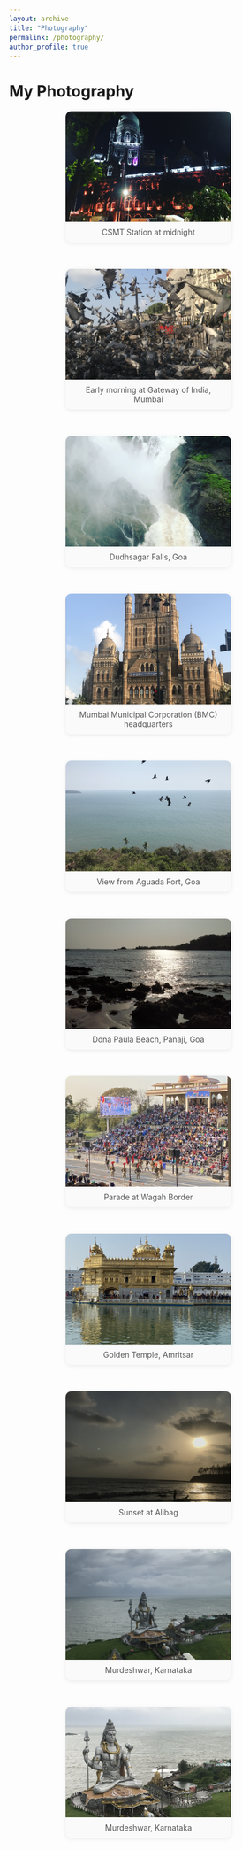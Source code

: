 ```yaml
---
layout: archive
title: "Photography"
permalink: /photography/
author_profile: true
---
```


# My Photography

<style>
.gallery {
  display: flex;
  flex-wrap: wrap;
  gap: 24px;
  justify-content: center;
}
.gallery-item {
  width: 300px;
  margin-bottom: 24px;
  background: #f9f9f9;
  border-radius: 10px;
  box-shadow: 0 2px 8px rgba(0,0,0,0.08);
  overflow: hidden;
  text-align: center;
  display: flex;
  flex-direction: column;
  cursor: pointer;
}
.gallery-item img {
  width: 100%;
  height: 200px;
  object-fit: cover;
  display: block;
  transition: opacity 0.2s;
}
.gallery-item:hover img {
  opacity: 0.85;
}
.caption {
  padding: 10px;
  font-size: 1em;
  color: #555;
  background: #fafafa;
}

/* Lightbox styles */
#lightbox-overlay {
  display: none;
  position: fixed;
  z-index: 9999;
  left: 0; top: 0; right: 0; bottom: 0;
  background: rgba(0,0,0,0.85);
  justify-content: center;
  align-items: center;
}
#lightbox-overlay.active {
  display: flex;
}
#lightbox-img {
  max-width: 90vw;
  max-height: 80vh;
  border-radius: 10px;
  box-shadow: 0 4px 24px rgba(0,0,0,0.2);
}
#lightbox-caption {
  color: #fff;
  text-align: center;
  margin-top: 15px;
  font-size: 1.1em;
}
#lightbox-close {
  position: absolute;
  top: 30px;
  right: 40px;
  font-size: 2.5em;
  color: #fff;
  cursor: pointer;
  font-weight: bold;
  z-index: 10000;
  background: none;
  border: none;
}
</style>

<!-- Lightbox popup markup -->
<div id="lightbox-overlay">
  <button id="lightbox-close" title="Close">&times;</button>
  <div style="text-align:center;">
    <img id="lightbox-img" src="" alt="">
    <div id="lightbox-caption"></div>
  </div>
</div>

<div class="gallery">
  <div class="gallery-item" onclick="showLightbox('/images/2735841B-73E4-40AD-B33C-E9B28C7D34B5.jpg','CSMT Station at midnight')">
    <img src="/images/2735841B-73E4-40AD-B33C-E9B28C7D34B5.jpg" alt="CSMT Station at midnight">
    <div class="caption">CSMT Station at midnight</div>
  </div>
  <div class="gallery-item" onclick="showLightbox('/images/IMG_0616.JPG','Early morning at Gateway of India, Mumbai')">
    <img src="/images/IMG_0616.JPG" alt="Early morning at Gateway of India, Mumbai">
    <div class="caption">Early morning at Gateway of India, Mumbai</div>
  </div>
  <div class="gallery-item" onclick="showLightbox('/images/dudhsagar-2.jpg','Dudhsagar Falls, Goa')">
    <img src="/images/dudhsagar-2.JPG" alt="Dudhsagar Falls, Goa">
    <div class="caption">Dudhsagar Falls, Goa</div>
  </div>
  <div class="gallery-item" onclick="showLightbox('/images/IMG_0590.JPG','Mumbai Municipal Corporation (BMC) headquarters')">
    <img src="/images/IMG_0590.JPG" alt="Mumbai Municipal Corporation (BMC) headquarters">
    <div class="caption">Mumbai Municipal Corporation (BMC) headquarters</div>
  </div>
  <div class="gallery-item" onclick="showLightbox('/images/IMG_8991.JPG','View from Aguada Fort, Goa')">
    <img src="/images/IMG_8991.jpeg" alt="View from Aguada Fort, Goa">
    <div class="caption">View from Aguada Fort, Goa</div>
  </div>
  <div class="gallery-item" onclick="showLightbox('/images/IMG_20190322_171100.jpg','Dona Paula Beach, Panaji, Goa')">
    <img src="/images/IMG_20190322_171100.jpg" alt="Dona Paula Beach, Panaji, Goa">
    <div class="caption">Dona Paula Beach, Panaji, Goa</div>
  </div>
  <div class="gallery-item" onclick="showLightbox('/images/IMG_5343.HEIC','Parade at Wagah Border')">
    <img src="/images/IMG_5343.HEIC" alt="Parade at Wagah Border">
    <div class="caption">Parade at Wagah Border</div>
  </div>
  <div class="gallery-item" onclick="showLightbox('/images/IMG_5319.HEIC','Golden Temple, Amritsar')">
    <img src="/images/IMG_5319.HEIC" alt="Golden Temple, Amritsar">
    <div class="caption">Golden Temple, Amritsar</div>
  </div>
  <div class="gallery-item" onclick="showLightbox('/images/IMG_0772.JPG','Sunset at Alibag')">
    <img src="/images/IMG_0772.JPG" alt="Sunset at Alibag">
    <div class="caption">Sunset at Alibag</div>
  </div>
  <div class="gallery-item" onclick="showLightbox('/images/IMG_3052.JPG','Murdeshwar, Karnataka')">
    <img src="/images/IMG_3052.JPG" alt="Murdeshwar, Karnataka">
    <div class="caption">Murdeshwar, Karnataka</div>
  </div>
  <div class="gallery-item" onclick="showLightbox('/images/IMG_3056.JPG','Murdeshwar, Karnataka')">
    <img src="/images/IMG_3056.JPG" alt="Murdeshwar, Karnataka">
    <div class="caption">Murdeshwar, Karnataka</div>
  </div>
</div>

<script>
function showLightbox(imgSrc, captionText) {
  document.getElementById('lightbox-img').src = imgSrc;
  document.getElementById('lightbox-img').alt = captionText;
  document.getElementById('lightbox-caption').textContent = captionText;
  document.getElementById('lightbox-overlay').classList.add('active');
}
document.getElementById('lightbox-close').onclick = function() {
  document.getElementById('lightbox-overlay').classList.remove('active');
  document.getElementById('lightbox-img').src = '';
};
// Optional: close lightbox when clicking outside the image/caption
document.getElementById('lightbox-overlay').onclick = function(e) {
  if(e.target === this) {
    this.classList.remove('active');
    document.getElementById('lightbox-img').src = '';
  }
};
</script>